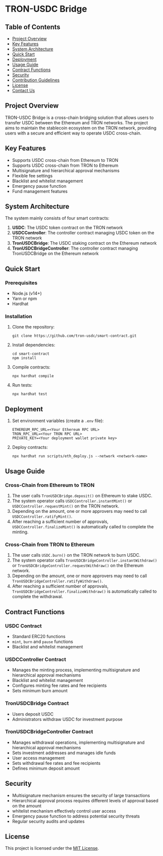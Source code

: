 # TRON-USDC Bridge

## Table of Contents

- [Project Overview](#project-overview)
- [Key Features](#key-features)
- [System Architecture](#system-architecture)
- [Quick Start](#quick-start)
- [Deployment](#deployment)
- [Usage Guide](#usage-guide)
- [Contract Functions](#contract-functions)
- [Security](#security)
- [Contribution Guidelines](#contribution-guidelines)
- [License](#license)
- [Contact Us](#contact-us)

## Project Overview

TRON-USDC Bridge is a cross-chain bridging solution that allows users to transfer USDC between the Ethereum and TRON networks. The project aims to maintain the stablecoin ecosystem on the TRON network, providing users with a secure and efficient way to operate USDC cross-chain.

## Key Features

- Supports USDC cross-chain from Ethereum to TRON
- Supports USDC cross-chain from TRON to Ethereum
- Multisignature and hierarchical approval mechanisms
- Flexible fee settings
- Blacklist and whitelist management
- Emergency pause function
- Fund management features

## System Architecture

The system mainly consists of four smart contracts:

1. **USDC**: The USDC token contract on the TRON network
2. **USDCController**: The controller contract managing USDC token on the TRON network
3. **TronUSDCBridge**: The USDC staking contract on the Ethereum network
4. **TronUSDCBridgeController**: The controller contract managing TronUSDCBridge on the Ethereum network

## Quick Start

### Prerequisites

- Node.js (v14+)
- Yarn or npm
- Hardhat

### Installation

1. Clone the repository:

   ```
   git clone https://github.com/tron-usdc/smart-contract.git
   ```

2. Install dependencies:

   ```
   cd smart-contract
   npm install
   ```

3. Compile contracts:

   ```
   npx hardhat compile
   ```

4. Run tests:

   ```
   npx hardhat test
   ```

## Deployment

1. Set environment variables (create a `.env` file):

   ```
   ETHEREUM_RPC_URL=<Your Ethereum RPC URL>
   TRON_RPC_URL=<Your TRON RPC URL>
   PRIVATE_KEY=<Your deployment wallet private key>
   ```

2. Deploy contracts:

   ```
   npx hardhat run scripts/eth_deploy.js --network <network-name>
   ```

## Usage Guide

### Cross-Chain from Ethereum to TRON

1. The user calls `TronUSDCBridge.deposit()` on Ethereum to stake USDC.
2. The system operator calls `USDCController.instantMint()` or `USDCController.requestMint()` on the TRON network.
3. Depending on the amount, one or more approvers may need to call `USDCController.ratifyMint()`.
4. After reaching a sufficient number of approvals, `USDCController.finalizeMint()` is automatically called to complete the minting.

### Cross-Chain from TRON to Ethereum

1. The user calls `USDC.burn()` on the TRON network to burn USDC.
2. The system operator calls `TronUSDCBridgeController.instantWithdraw()` or `TronUSDCBridgeController.requestWithdraw()` on the Ethereum network.
3. Depending on the amount, one or more approvers may need to call `TronUSDCBridgeController.ratifyWithdraw()`.
4. After reaching a sufficient number of approvals, `TronUSDCBridgeController.finalizeWithdraw()` is automatically called to complete the withdrawal.

## Contract Functions

### USDC Contract

- Standard ERC20 functions
- `mint`, `burn` and `pause` functions
- Blacklist and whitelist management

### USDCController Contract

- Manages the minting process, implementing multisignature and hierarchical approval mechanisms
- Blacklist and whitelist management
- Configures minting fee rates and fee recipients
- Sets minimum burn amount

### TronUSDCBridge Contract

- Users deposit USDC
- Administrators withdraw USDC for investment purpose

### TronUSDCBridgeController Contract

- Manages withdrawal operations, implementing multisignature and hierarchical approval mechanisms
- Sets investment addresses and manages idle funds
- User access management
- Sets withdrawal fee rates and fee recipients
- Defines minimum deposit amount

## Security

- Multisignature mechanism ensures the security of large transactions
- Hierarchical approval process requires different levels of approval based on the amount
- whitelist mechanism effectively control user access
- Emergency pause function to address potential security threats
- Regular security audits and updates

## License

This project is licensed under the [MIT License](LICENSE).